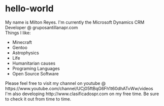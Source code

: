 # hello-world
<p>My name is Milton Reyes. I'm currently the Microsoft Dynamics CRM Developer @ gruposantillanapr.com
<br>Things I like:</p>
  <ul><li>Minecraft</li>
  <li>Gentoo</li>
  <li>Astrophysics</li>
  <li>Life</li>
  <li>Humanitarian causes</li>
  <li>Programing Languages</li>
  <li>Open Source Software</li></ul>
<p>Please feel free to visit my channel on youtube @ https://www.youtube.com/channel/UCj05ftBqG6Fh1t60dhATvWw/videos
I'm also developing http://www.clasificadospr.com on my free time. Be sure to check it out from time to time.</p>
